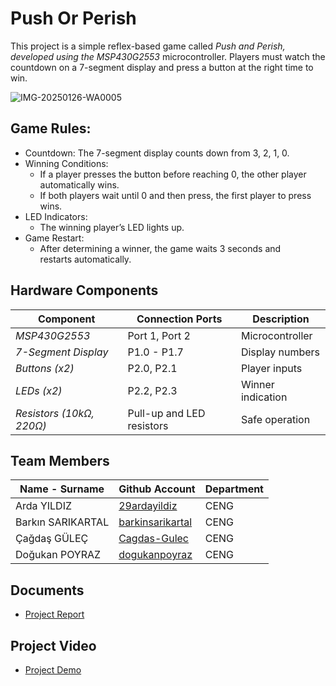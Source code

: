 # Push Or Perish
This project is a simple reflex-based game called *Push and Perish, developed using the MSP430G2553* microcontroller. Players must watch the countdown on a 7-segment display and press a button at the right time to win.

![IMG-20250126-WA0005](https://github.com/user-attachments/assets/9f9817aa-c53f-4cd2-a065-e15a1da6312f)

## Game Rules:
- Countdown: The 7-segment display counts down from 3, 2, 1, 0.
- Winning Conditions:
  - If a player presses the button before reaching 0, the other player automatically wins.
  - If both players wait until 0 and then press, the first player to press wins.
- LED Indicators:
  - The winning player’s LED lights up.
- Game Restart:
  - After determining a winner, the game waits 3 seconds and restarts automatically.

## Hardware Components

| Component  | Connection Ports | Description |
|------------|----------------|-------------|
| *MSP430G2553* | Port 1, Port 2 | Microcontroller |
| *7-Segment Display* | P1.0 - P1.7 | Display numbers |
| *Buttons (x2)* | P2.0, P2.1 | Player inputs |
| *LEDs (x2)* | P2.2, P2.3 | Winner indication |
| *Resistors (10kΩ, 220Ω)* | Pull-up and LED resistors | Safe operation |


## Team Members
| Name - Surname |  Github Account | Department |
| -------------- | --------------- | ---------- |
| Arda YILDIZ       | [29ardayildiz](https://github.com/29ardayildiz) | CENG |
| Barkın SARIKARTAL | [barkinsarikartal](https://github.com/barkinsarikartal)   | CENG |
| Çağdaş GÜLEÇ       | [Cagdas-Gulec](https://github.com/Cagdas-Gulec) | CENG |
| Doğukan POYRAZ          | [dogukanpoyraz](https://github.com/dogukanpoyraz)       | CENG |

## Documents 
- [Project Report](https://github.com/29ardayildiz/Push_Or_Perish/blob/main/Documents/Push_Or_Perish_Report.pdf)

## Project Video
- [Project Demo](https://www.youtube.com/watch?v=0pIQgclVjL4)
